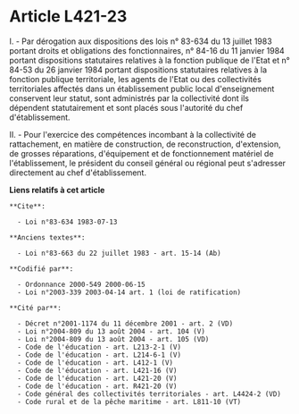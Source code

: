 # Article L421-23

I. - Par dérogation aux dispositions des lois n° 83-634 du 13 juillet 1983 portant droits et obligations des fonctionnaires,
n° 84-16 du 11 janvier 1984 portant dispositions statutaires relatives à la fonction publique de l'Etat et n° 84-53 du 26
janvier 1984 portant dispositions statutaires relatives à la fonction publique territoriale, les agents de l'Etat ou des
collectivités territoriales affectés dans un établissement public local d'enseignement conservent leur statut, sont
administrés par la collectivité dont ils dépendent statutairement et sont placés sous l'autorité du chef d'établissement.

II. - Pour l'exercice des compétences incombant à la collectivité de rattachement, en matière de construction, de
reconstruction, d'extension, de grosses réparations, d'équipement et de fonctionnement matériel de l'établissement, le
président du conseil général ou régional peut s'adresser directement au chef d'établissement.

**Liens relatifs à cet article**

	**Cite**:

	  - Loi n°83-634 1983-07-13

	**Anciens textes**:

	  - Loi n°83-663 du 22 juillet 1983 - art. 15-14 (Ab)

	**Codifié par**:

	  - Ordonnance 2000-549 2000-06-15
	  - Loi n°2003-339 2003-04-14 art. 1 (loi de ratification)

	**Cité par**:

	  - Décret n°2001-1174 du 11 décembre 2001 - art. 2 (VD)
	  - Loi n°2004-809 du 13 août 2004 - art. 104 (V)
	  - Loi n°2004-809 du 13 août 2004 - art. 105 (VD)
	  - Code de l'éducation - art. L213-2-1 (V)
	  - Code de l'éducation - art. L214-6-1 (V)
	  - Code de l'éducation - art. L412-1 (V)
	  - Code de l'éducation - art. L421-16 (V)
	  - Code de l'éducation - art. L421-20 (V)
	  - Code de l'éducation - art. R421-20 (V)
	  - Code général des collectivités territoriales - art. L4424-2 (VD)
	  - Code rural et de la pêche maritime - art. L811-10 (VT)
